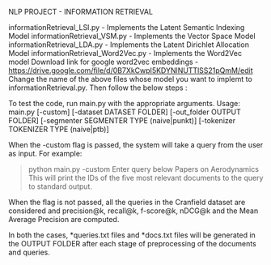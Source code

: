 NLP PROJECT - INFORMATION RETRIEVAL

informationRetrieval_LSI.py - Implements the Latent Semantic Indexing Model
informationRetrieval_VSM.py - Implements the Vector Space Model
informationRetrieval_LDA.py - Implements the Latent Dirichlet Allocation Model
informationRetrieval_Word2Vec.py - Implements the Word2Vec model 
				   Download link for google word2vec embeddings - https://drive.google.com/file/d/0B7XkCwpI5KDYNlNUTTlSS21pQmM/edit
Change the name of the above files whose model you want to implemt to informationRetrieval.py. Then follow the below steps :

To test the code, run main.py with the appropriate arguments.
Usage: main.py [-custom] [-dataset DATASET FOLDER] [-out_folder OUTPUT FOLDER]
               [-segmenter SEGMENTER TYPE (naive|punkt)] [-tokenizer TOKENIZER TYPE (naive|ptb)] 

When the -custom flag is passed, the system will take a query from the user as input. For example:
> python main.py -custom
> Enter query below
> Papers on Aerodynamics
This will print the IDs of the five most relevant documents to the query to standard output.

When the flag is not passed, all the queries in the Cranfield dataset are considered and precision@k, recall@k, f-score@k, nDCG@k and the Mean Average Precision are computed.

In both the cases, *queries.txt files and *docs.txt files will be generated in the OUTPUT FOLDER after each stage of preprocessing of the documents and queries.
